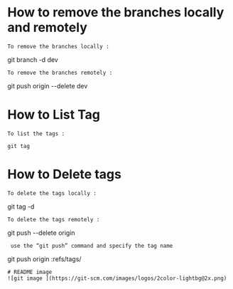 # How to remove the branches locally and remotely
    To remove the branches locally :

git branch -d dev

    To remove the branches remotely :

git push origin --delete dev

# How to List Tag 
    To list the tags :

    git tag 

# How to Delete tags 
    To delete the tags locally :

git tag -d <tagname>

    To delete the tags remotely :

git push --delete origin <tagname>

     use the “git push” command and specify the tag name 

git push origin :refs/tags/<tag>
```
# README image
![git image ](https://git-scm.com/images/logos/2color-lightbg@2x.png)

